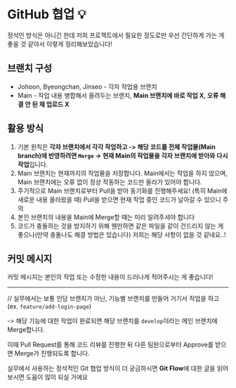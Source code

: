 # GitHub 협업 💡
정석인 방식은 아니긴 한데 저희 프로젝트에서 필요한 정도로만 우선 간단하게 가는 게 좋을 것 같아서 이렇게 정리해보았습니다!

## 브랜치 구성
* Johoon, Byeongchan, Jinseo - 각자 작업용 브랜치
* Main - 작업 내용 병합해서 올려두는 브랜치, **Main 브랜치에 바로 작업 X, 오류 해결 안 된 채 업로드 X**

## 활용 방식
1. 기본 원칙은 **각자 브랜치에서 각각 작업하고 -> 해당 코드를 전체 작업물(Main branch)에 반영하려면 `Merge` -> 현재 Main의 작업물을 각자 브랜치에 받아와 다시 작업**입니다.
2. Main 브랜치는 현재까지의 작업물을 저장합니다. Main에서는 작업을 하지 않으며, Main 브랜치에는 오류 없이 정상 작동하는 코드만 올라가 있어야 합니다.
3. 주기적으로 Main 브랜치로부터 Pull을 받아 동기화를 진행해주세요! (특히 Main에 새로운 내용 올라왔을 때) Pull을 받으면 현재 작업 중인 코드가 날아갈 수 있으니 주의
4. 본인 브랜치의 내용을 Main에 Merge할 때는 미리 알려주셔야 합니다
6. 코드가 충돌하는 것을 방지하기 위해 웬만하면 같은 파일을 같이 건드리지 않는 게 좋으나(만약 충돌나도 해결 방법은 있습니다) 저희는 해당 사항이 없을 것 같네요..!

## 커밋 메시지
커밋 메시지는 본인의 작업 또는 수정한 내용이 드러나게 적어주시는 게 좋습니다!

---
// 실무에서는 보통 인당 브랜치가 아닌, 기능별 브랜치를 만들어 거기서 작업을 하고 (ex. `feature/add-login-page`)

-> 해당 기능에 대한 작업이 완료되면 해당 브랜치를 `develop`이라는 메인 브랜치에 Merge합니다. 

이때 Pull Request를 통해 코드 리뷰를 진행한 뒤 다른 팀원으로부터 Approve를 받으면 Merge가 진행되도록 합니다. 

실무에서 사용하는 정석적인 Git 협업 방식이 더 궁금하시면 **Git Flow**에 대한 글을 읽어보시면 도움이 많이 되실 거에요
